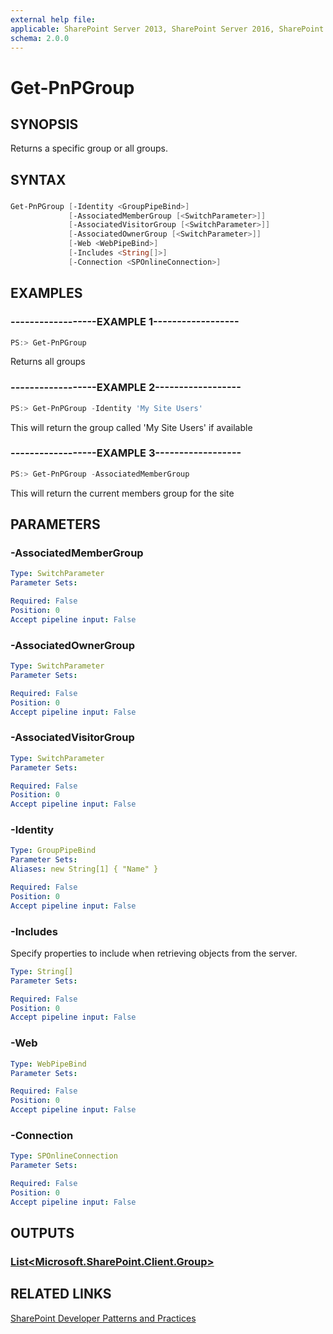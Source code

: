 ```yaml
---
external help file:
applicable: SharePoint Server 2013, SharePoint Server 2016, SharePoint Online
schema: 2.0.0
---
```

# Get-PnPGroup

## SYNOPSIS
Returns a specific group or all groups.

## SYNTAX 

### 
```powershell
Get-PnPGroup [-Identity <GroupPipeBind>]
             [-AssociatedMemberGroup [<SwitchParameter>]]
             [-AssociatedVisitorGroup [<SwitchParameter>]]
             [-AssociatedOwnerGroup [<SwitchParameter>]]
             [-Web <WebPipeBind>]
             [-Includes <String[]>]
             [-Connection <SPOnlineConnection>]
```

## EXAMPLES

### ------------------EXAMPLE 1------------------
```powershell
PS:> Get-PnPGroup
```

Returns all groups

### ------------------EXAMPLE 2------------------
```powershell
PS:> Get-PnPGroup -Identity 'My Site Users'
```

This will return the group called 'My Site Users' if available

### ------------------EXAMPLE 3------------------
```powershell
PS:> Get-PnPGroup -AssociatedMemberGroup
```

This will return the current members group for the site

## PARAMETERS

### -AssociatedMemberGroup


```yaml
Type: SwitchParameter
Parameter Sets: 

Required: False
Position: 0
Accept pipeline input: False
```

### -AssociatedOwnerGroup


```yaml
Type: SwitchParameter
Parameter Sets: 

Required: False
Position: 0
Accept pipeline input: False
```

### -AssociatedVisitorGroup


```yaml
Type: SwitchParameter
Parameter Sets: 

Required: False
Position: 0
Accept pipeline input: False
```

### -Identity


```yaml
Type: GroupPipeBind
Parameter Sets: 
Aliases: new String[1] { "Name" }

Required: False
Position: 0
Accept pipeline input: False
```

### -Includes
Specify properties to include when retrieving objects from the server.

```yaml
Type: String[]
Parameter Sets: 

Required: False
Position: 0
Accept pipeline input: False
```

### -Web


```yaml
Type: WebPipeBind
Parameter Sets: 

Required: False
Position: 0
Accept pipeline input: False
```

### -Connection


```yaml
Type: SPOnlineConnection
Parameter Sets: 

Required: False
Position: 0
Accept pipeline input: False
```

## OUTPUTS

### [List<Microsoft.SharePoint.Client.Group>](https://msdn.microsoft.com/en-us/library/microsoft.sharepoint.client.group.aspx)

## RELATED LINKS

[SharePoint Developer Patterns and Practices](http://aka.ms/sppnp)